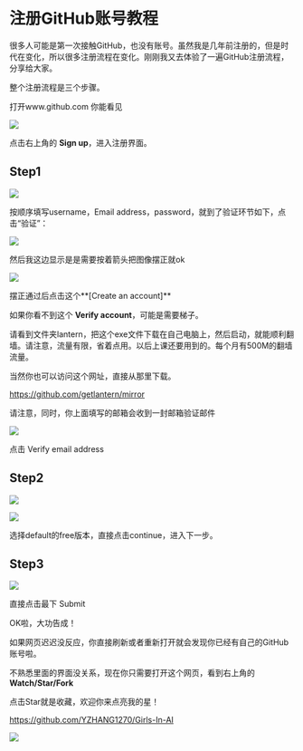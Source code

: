 # 注册GitHub账号教程

很多人可能是第一次接触GitHub，也没有账号。虽然我是几年前注册的，但是时代在变化，所以很多注册流程在变化。刚刚我又去体验了一遍GitHub注册流程，分享给大家。

整个注册流程是三个步骤。

打开www.github.com 你能看见 

![](https://github.com/YZHANG1270/Girls-In-AI/blob/master/others/pics/sign_up_github/002.png?raw=true)

点击右上角的 **Sign up**，进入注册界面。



## Step1

![](https://github.com/YZHANG1270/Girls-In-AI/blob/master/others/pics/sign_up_github/001.png?raw=true)

按顺序填写username，Email address，password，就到了验证环节如下，点击“验证”：

![](https://github.com/YZHANG1270/Girls-In-AI/blob/master/others/pics/sign_up_github/step1-1.png?raw=true)

然后我这边显示是是需要按着箭头把图像摆正就ok

![](https://github.com/YZHANG1270/Girls-In-AI/blob/master/others/pics/sign_up_github/step1.png?raw=true)

摆正通过后点击这个**[Create an account]**

如果你看不到这个 **Verify account**，可能是需要梯子。

请看到文件夹lantern，把这个exe文件下载在自己电脑上，然后启动，就能顺利翻墙。请注意，流量有限，省着点用。以后上课还要用到的。每个月有500M的翻墙流量。

当然你也可以访问这个网址，直接从那里下载。

https://github.com/getlantern/mirror



请注意，同时，你上面填写的邮箱会收到一封邮箱验证邮件

![](https://github.com/YZHANG1270/Girls-In-AI/blob/master/others/pics/sign_up_github/email.png?raw=true)

点击 Verify email address



## Step2

![](https://github.com/YZHANG1270/Girls-In-AI/blob/master/others/pics/sign_up_github/step2-1.png?raw=true)

![](https://github.com/YZHANG1270/Girls-In-AI/blob/master/others/pics/sign_up_github/step2.png?raw=true)

选择default的free版本，直接点击continue，进入下一步。



## Step3

![](https://github.com/YZHANG1270/Girls-In-AI/blob/master/others/pics/sign_up_github/step3.png?raw=true)

直接点击最下 Submit

OK啦，大功告成！



如果网页迟迟没反应，你直接刷新或者重新打开就会发现你已经有自己的GitHub账号啦。

不熟悉里面的界面没关系，现在你只需要打开这个网页，看到右上角的 **Watch/Star/Fork**

点击Star就是收藏，欢迎你来点亮我的星！

https://github.com/YZHANG1270/Girls-In-AI

![](https://github.com/YZHANG1270/Girls-In-AI/blob/master/others/pics/sign_up_github/star.png?raw=true)

